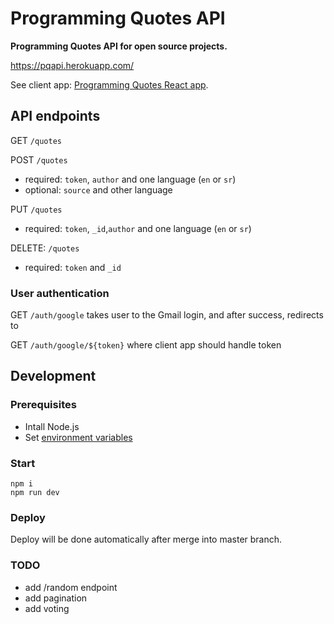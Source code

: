 # Programming Quotes API

**Programming Quotes API for open source projects.**

https://pqapi.herokuapp.com/

See client app: [Programming Quotes React app](https://github.com/skolakoda/programming-quotes).

## API endpoints

GET `/quotes`

POST `/quotes`
- required: `token`, `author` and one language (`en` or `sr`)
- optional: `source` and other language

PUT `/quotes`
- required: `token`, `_id`,`author` and one language (`en` or `sr`)

DELETE: `/quotes`
- required: `token` and `_id`

### User authentication

GET `/auth/google`
takes user to the Gmail login, and after success, redirects to

GET `/auth/google/${token}`
where client app should handle token

## Development

### Prerequisites

- Intall Node.js
- Set [environment variables](https://github.com/skolakoda/baza-podataka/wiki/Environment-variables)

### Start

```
npm i
npm run dev
```

### Deploy

Deploy will be done automatically after merge into master branch.

### TODO

- add /random endpoint
- add pagination
- add voting
